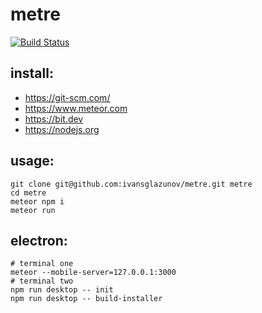 # metre

[![Build Status](https://travis-ci.org/ivansglazunov/metre.svg?branch=master)](https://travis-ci.org/ivansglazunov/metre)

## install:

- https://git-scm.com/
- https://www.meteor.com
- https://bit.dev
- https://nodejs.org

## usage:

```
git clone git@github.com:ivansglazunov/metre.git metre
cd metre
meteor npm i
meteor run
```

## electron:

```
# terminal one
meteor --mobile-server=127.0.0.1:3000
# terminal two
npm run desktop -- init
npm run desktop -- build-installer
```
